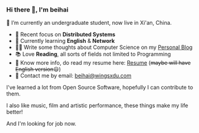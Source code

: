 ### Hi there 👋, I'm beihai

🔭 I’m currently an undergraduate student, now live in Xi'an, China.

- 🧐 Recent focus on **Distributed Systems**
- 🌱 Currently learning **English** & **Network**
- ✍🏻 Write some thoughts about Computer Science on my [Personal Blog](https://wingsxdu.com/)
- 📚 Love **Reading**, all sorts of fields not limited to Programming 
- 📄 Know more info, do read my resume here: [Resume](https://wingsxdu.com/t/2n9e) (~~maybe will have English version~~😃)
- 📧 Contact me by email: beihai@wingsxdu.com

I've learned a lot from Open Source Software, hopefully I can contribute to them.

I also like music, film and artistic performance, these things make my life better!

And I'm looking for job now.

